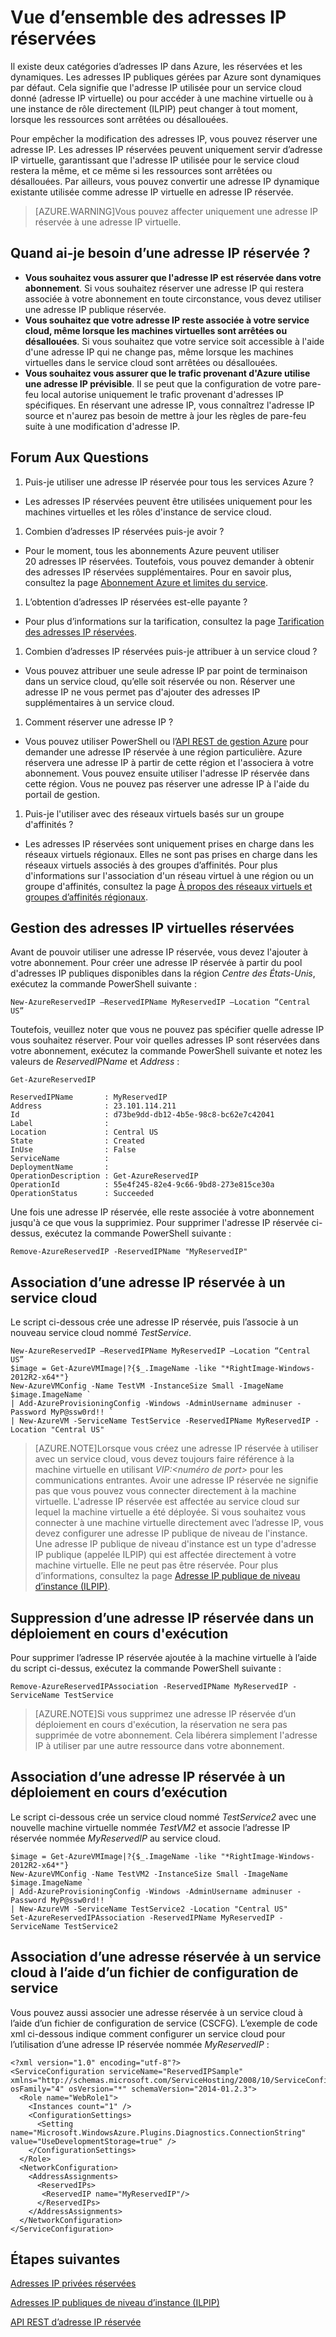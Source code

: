 <properties 
   pageTitle="Adresse IP réservée"
   description="Fonctionnement et gestion des adresses IP réservées, virtuelles et publiques de niveau d’instance"
   services="virtual-network"
   documentationCenter="na"
   authors="telmosampaio"
   manager="adinah"
   editor="tysonn" />
<tags 
   ms.service="virtual-network"
   ms.devlang="na"
   ms.topic="article"
   ms.tgt_pltfrm="na"
   ms.workload="infrastructure-services"
   ms.date="04/22/2015"
   ms.author="telmos" />

# Vue d’ensemble des adresses IP réservées
Il existe deux catégories d’adresses IP dans Azure, les réservées et les dynamiques. Les adresses IP publiques gérées par Azure sont dynamiques par défaut. Cela signifie que l'adresse IP utilisée pour un service cloud donné (adresse IP virtuelle) ou pour accéder à une machine virtuelle ou à une instance de rôle directement (ILPIP) peut changer à tout moment, lorsque les ressources sont arrêtées ou désallouées.

Pour empêcher la modification des adresses IP, vous pouvez réserver une adresse IP. Les adresses IP réservées peuvent uniquement servir d’adresse IP virtuelle, garantissant que l'adresse IP utilisée pour le service cloud restera la même, et ce même si les ressources sont arrêtées ou désallouées. Par ailleurs, vous pouvez convertir une adresse IP dynamique existante utilisée comme adresse IP virtuelle en adresse IP réservée.

>[AZURE.WARNING]Vous pouvez affecter uniquement une adresse IP réservée à une adresse IP virtuelle.

## Quand ai-je besoin d’une adresse IP réservée ?
- **Vous souhaitez vous assurer que l'adresse IP est réservée dans votre abonnement**. Si vous souhaitez réserver une adresse IP qui restera associée à votre abonnement en toute circonstance, vous devez utiliser une adresse IP publique réservée.  
- **Vous souhaitez que votre adresse IP reste associée à votre service cloud, même lorsque les machines virtuelles sont arrêtées ou désallouées**. Si vous souhaitez que votre service soit accessible à l'aide d'une adresse IP qui ne change pas, même lorsque les machines virtuelles dans le service cloud sont arrêtées ou désallouées.
- **Vous souhaitez vous assurer que le trafic provenant d'Azure utilise une adresse IP prévisible**. Il se peut que la configuration de votre pare-feu local autorise uniquement le trafic provenant d'adresses IP spécifiques. En réservant une adresse IP, vous connaîtrez l'adresse IP source et n'aurez pas besoin de mettre à jour les règles de pare-feu suite à une modification d'adresse IP.

## Forum Aux Questions
1. Puis-je utiliser une adresse IP réservée pour tous les services Azure ?  
  - Les adresses IP réservées peuvent être utilisées uniquement pour les machines virtuelles et les rôles d'instance de service cloud.
1. Combien d’adresses IP réservées puis-je avoir ?  
  - Pour le moment, tous les abonnements Azure peuvent utiliser 20 adresses IP réservées. Toutefois, vous pouvez demander à obtenir des adresses IP réservées supplémentaires. Pour en savoir plus, consultez la page [Abonnement Azure et limites du service](../azure-subscription-service-limits/).
1. L’obtention d’adresses IP réservées est-elle payante ? 
  - Pour plus d’informations sur la tarification, consultez la page [Tarification des adresses IP réservées](http://go.microsoft.com/fwlink/?LinkID=398482).
1. Combien d’adresses IP réservées puis-je attribuer à un service cloud ? 
  - Vous pouvez attribuer une seule adresse IP par point de terminaison dans un service cloud, qu’elle soit réservée ou non. Réserver une adresse IP ne vous permet pas d'ajouter des adresses IP supplémentaires à un service cloud.
1. Comment réserver une adresse IP ? 
  - Vous pouvez utiliser PowerShell ou l’[API REST de gestion Azure](https://msdn.microsoft.com/library/azure/dn722420.aspx) pour demander une adresse IP réservée à une région particulière. Azure réservera une adresse IP à partir de cette région et l'associera à votre abonnement. Vous pouvez ensuite utiliser l'adresse IP réservée dans cette région. Vous ne pouvez pas réserver une adresse IP à l'aide du portail de gestion.
1. Puis-je l'utiliser avec des réseaux virtuels basés sur un groupe d'affinités ? 
  - Les adresses IP réservées sont uniquement prises en charge dans les réseaux virtuels régionaux. Elles ne sont pas prises en charge dans les réseaux virtuels associés à des groupes d’affinités. Pour plus d'informations sur l'association d'un réseau virtuel à une région ou un groupe d'affinités, consultez la page [À propos des réseaux virtuels et groupes d’affinités régionaux](https://msdn.microsoft.com/library/azure/jj156085.aspx). 

## Gestion des adresses IP virtuelles réservées

Avant de pouvoir utiliser une adresse IP réservée, vous devez l'ajouter à votre abonnement. Pour créer une adresse IP réservée à partir du pool d'adresses IP publiques disponibles dans la région *Centre des États-Unis*, exécutez la commande PowerShell suivante :

	New-AzureReservedIP –ReservedIPName MyReservedIP –Location “Central US”

Toutefois, veuillez noter que vous ne pouvez pas spécifier quelle adresse IP vous souhaitez réserver. Pour voir quelles adresses IP sont réservées dans votre abonnement, exécutez la commande PowerShell suivante et notez les valeurs de *ReservedIPName* et *Address* :

	Get-AzureReservedIP

	ReservedIPName       : MyReservedIP
	Address              : 23.101.114.211
	Id                   : d73be9dd-db12-4b5e-98c8-bc62e7c42041
	Label                : 
	Location             : Central US
	State                : Created
	InUse                : False
	ServiceName          : 
	DeploymentName       : 
	OperationDescription : Get-AzureReservedIP
	OperationId          : 55e4f245-82e4-9c66-9bd8-273e815ce30a
	OperationStatus      : Succeeded

Une fois une adresse IP réservée, elle reste associée à votre abonnement jusqu'à ce que vous la supprimiez. Pour supprimer l'adresse IP réservée ci-dessus, exécutez la commande PowerShell suivante :

	Remove-AzureReservedIP -ReservedIPName "MyReservedIP"

## Association d’une adresse IP réservée à un service cloud
Le script ci-dessous crée une adresse IP réservée, puis l’associe à un nouveau service cloud nommé *TestService*.

	New-AzureReservedIP –ReservedIPName MyReservedIP –Location “Central US”
	$image = Get-AzureVMImage|?{$_.ImageName -like "*RightImage-Windows-2012R2-x64*"}
	New-AzureVMConfig -Name TestVM -InstanceSize Small -ImageName $image.ImageName `
	| Add-AzureProvisioningConfig -Windows -AdminUsername adminuser -Password MyP@ssw0rd!! `
	| New-AzureVM -ServiceName TestService -ReservedIPName MyReservedIP -Location "Central US"

>[AZURE.NOTE]Lorsque vous créez une adresse IP réservée à utiliser avec un service cloud, vous devez toujours faire référence à la machine virtuelle en utilisant *VIP:&lt;numéro de port>* pour les communications entrantes. Avoir une adresse IP réservée ne signifie pas que vous pouvez vous connecter directement à la machine virtuelle. L'adresse IP réservée est affectée au service cloud sur lequel la machine virtuelle a été déployée. Si vous souhaitez vous connecter à une machine virtuelle directement avec l’adresse IP, vous devez configurer une adresse IP publique de niveau de l'instance. Une adresse IP publique de niveau d'instance est un type d'adresse IP publique (appelée ILPIP) qui est affectée directement à votre machine virtuelle. Elle ne peut pas être réservée. Pour plus d’informations, consultez la page [Adresse IP publique de niveau d’instance (ILPIP)](../virtual-networks-instance-level-public-ip).

## Suppression d’une adresse IP réservée dans un déploiement en cours d'exécution
Pour supprimer l’adresse IP réservée ajoutée à la machine virtuelle à l’aide du script ci-dessus, exécutez la commande PowerShell suivante :

	Remove-AzureReservedIPAssociation -ReservedIPName MyReservedIP -ServiceName TestService

>[AZURE.NOTE]Si vous supprimez une adresse IP réservée d’un déploiement en cours d'exécution, la réservation ne sera pas supprimée de votre abonnement. Cela libérera simplement l'adresse IP à utiliser par une autre ressource dans votre abonnement.

## Association d’une adresse IP réservée à un déploiement en cours d’exécution
Le script ci-dessous crée un service cloud nommé *TestService2* avec une nouvelle machine virtuelle nommée *TestVM2* et associe l’adresse IP réservée nommée *MyReservedIP* au service cloud.

	$image = Get-AzureVMImage|?{$_.ImageName -like "*RightImage-Windows-2012R2-x64*"}
	New-AzureVMConfig -Name TestVM2 -InstanceSize Small -ImageName $image.ImageName `
	| Add-AzureProvisioningConfig -Windows -AdminUsername adminuser -Password MyP@ssw0rd!! `
	| New-AzureVM -ServiceName TestService2 -Location "Central US"
	Set-AzureReservedIPAssociation -ReservedIPName MyReservedIP -ServiceName TestService2

## Association d’une adresse réservée à un service cloud à l’aide d’un fichier de configuration de service
Vous pouvez aussi associer une adresse réservée à un service cloud à l’aide d’un fichier de configuration de service (CSCFG). L’exemple de code xml ci-dessous indique comment configurer un service cloud pour l’utilisation d’une adresse IP réservée nommée *MyReservedIP* :
	
	<?xml version="1.0" encoding="utf-8"?>
	<ServiceConfiguration serviceName="ReservedIPSample" xmlns="http://schemas.microsoft.com/ServiceHosting/2008/10/ServiceConfiguration" osFamily="4" osVersion="*" schemaVersion="2014-01.2.3">
	  <Role name="WebRole1">
	    <Instances count="1" />
	    <ConfigurationSettings>
	      <Setting name="Microsoft.WindowsAzure.Plugins.Diagnostics.ConnectionString" value="UseDevelopmentStorage=true" />
	    </ConfigurationSettings>
	  </Role>
	  <NetworkConfiguration>
	    <AddressAssignments>
	      <ReservedIPs>
	       <ReservedIP name="MyReservedIP"/>
	      </ReservedIPs>
	    </AddressAssignments>
	  </NetworkConfiguration>
	</ServiceConfiguration>

## Étapes suivantes

[Adresses IP privées réservées](../virtual-networks-reserved-private-ip)

[Adresses IP publiques de niveau d’instance (ILPIP)](../virtual-networks-instance-level-public-ip)

[API REST d’adresse IP réservée](https://msdn.microsoft.com/library/azure/dn722420.aspx)

<!---HONumber=62-->